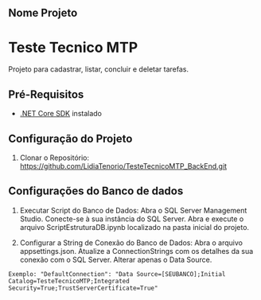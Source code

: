 ## Nome Projeto
# Teste Tecnico MTP

Projeto para cadastrar, listar, concluir e deletar tarefas.

## Pré-Requisitos
- [.NET Core SDK](https://www.microsoft.com/en-us/sql-server/sql-server-downloads) instalado

## Configuração do Projeto
1. Clonar o Repositório:
   https://github.com/LidiaTenorio/TesteTecnicoMTP_BackEnd.git

## Configurações do Banco de dados
  1. Executar Script do Banco de Dados:
    Abra o SQL Server Management Studio.
    Conecte-se à sua instância do SQL Server.
    Abra e execute o arquivo ScriptEstruturaDB.ipynb localizado na pasta inicial do projeto.

  2. Configurar a String de Conexão do Banco de Dados:
    Abra o arquivo appsettings.json.
    Atualize a ConnectionStrings com os detalhes da sua conexão com o SQL Server. Alterar apenas o Data Source.

    Exemplo: "DefaultConnection": "Data Source=[SEUBANCO];Initial Catalog=TesteTecnicoMTP;Integrated Security=True;TrustServerCertificate=True"

